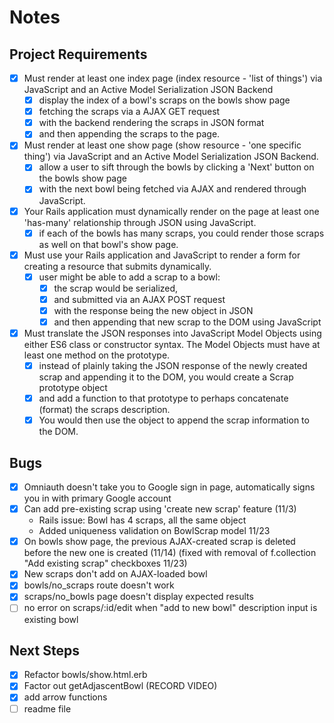 # Notes

## Project Requirements

- [x] Must render at least one index page (index resource - 'list of things') via JavaScript and an Active Model Serialization JSON Backend
  - [x] display the index of a bowl's scraps on the bowls show page
  - [x] fetching the scraps via a AJAX GET request
  - [x] with the backend rendering the scraps in JSON format
  - [x] and then appending the scraps to the page.

- [x] Must render at least one show page (show resource - 'one specific thing') via JavaScript and an Active Model Serialization JSON Backend.
  - [x] allow a user to sift through the bowls by clicking a 'Next' button on the bowls show page
  - [x] with the next bowl being fetched via AJAX and rendered through JavaScript.

- [x] Your Rails application must dynamically render on the page at least one 'has-many' relationship through JSON using JavaScript.
  - [x] if each of the bowls has many scraps, you could render those scraps as well on that bowl's show page.

- [x] Must use your Rails application and JavaScript to render a form for creating a resource that submits dynamically.
  - [x] user might be able to add a scrap to a bowl:
    - [x] the scrap would be serialized,
    - [x] and submitted via an AJAX POST request
    - [x] with the response being the new object in JSON
    - [x] and then appending that new scrap to the DOM using JavaScript

- [x] Must translate the JSON responses into JavaScript Model Objects using either ES6 class or constructor syntax. The Model Objects must have at least one method on the prototype.
  - [x] instead of plainly taking the JSON response of the newly created scrap and appending it to the DOM, you would create a Scrap prototype object
  - [x] and add a function to that prototype to perhaps concatenate (format) the scraps description.
  - [x] You would then use the object to append the scrap information to the DOM.

## Bugs

- [x] Omniauth doesn't take you to Google sign in page, automatically signs you in with primary Google account
- [x] Can add pre-existing scrap using 'create new scrap' feature (11/3)
  - Rails issue: Bowl has 4 scraps, all the same object
  - Added uniqueness validation on BowlScrap model 11/23
- [x] On bowls show page, the previous AJAX-created scrap is deleted before the new one is created (11/14) (fixed with removal of f.collection "Add existing scrap" checkboxes 11/23)
- [x] New scraps don't add on AJAX-loaded bowl
- [x] bowls/no_scraps route doesn't work
- [x] scraps/no_bowls page doesn't display expected results
- [ ] no error on scraps/:id/edit when "add to new bowl" description input is existing bowl

## Next Steps

- [x] Refactor bowls/show.html.erb
- [x] Factor out getAdjascentBowl (RECORD VIDEO)
- [x] add arrow functions
- [ ] readme file
